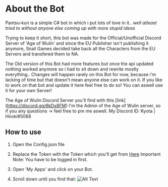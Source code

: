 # About the Bot

Pantsu-kun is a simple C# bot in which i put lots of love in it.. _well atleast tried to without anyone else coming up with more stupid ideas_

Trying to keep it short, this bot was made for the Official/Unofficial Discord Server of 'Age of Wulin' and since the EU Publisher isn't publishing it anymore,
Snail Games decided take back all the Characters from the EU Servers and transfered them to NA.

The Old version of this Bot had more features but once the api updated nothing worked anymore so i had to sit down and rewrite mostly everything..
Changes will happen rarely on this Bot for now, because i'm lacking of time but that doesn't mean anyone else can work on it.
If you like to work on that bot and update it here feel free to do so! You can aswell use it for your own Server!

The Age of Wulin Discord Server you'll find with this [link] (https://discord.gg/6kDx8FM) 
I'm the Admin of the Age of Wulin server, so if you any questions -> feel free to pm me aswell.
My Discord ID: Kyota | Hiroki#5068

## How to use

1. Open the Config.json file

2. Replace the Token with the Token which you'll get from [Here](https://discordapp.com/developers/applications/me/)     Important Note: You have to be logged in first.

3. Open 'My Apps' and click on your Bot.

4. Scroll down until you find that:
![Alt Text](https://i.imgur.com/7j5i4em.png)